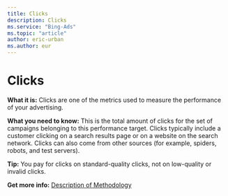 ```yaml
---
title: Clicks
description: Clicks
ms.service: "Bing-Ads"
ms.topic: "article"
author: eric-urban
ms.author: eur
---
```


# Clicks

**What it is:**  Clicks are one of the metrics used to measure the performance of your advertising.

**What you need to know:**    This is the total amount of clicks for the set of campaigns belonging to this performance target. Clicks typically include a customer clicking on a search results page or on a website on the search network. Clicks can also come from other sources (for example, spiders, robots, and test servers).

**Tip:**   You pay for clicks on standard-quality clicks, not on low-quality or invalid clicks.

**Get more info:**     [Description of Methodology](https://go.microsoft.com/fwlink?LinkId=550982)


